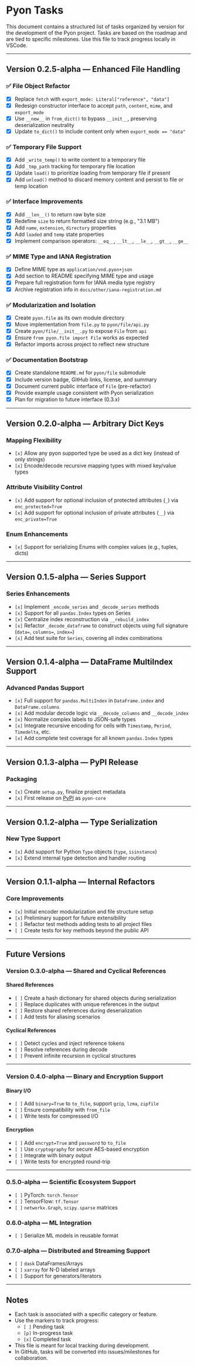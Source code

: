 # Pyon Tasks

This document contains a structured list of tasks organized by version for the development of the Pyon project. Tasks are based on the roadmap and are tied to specific milestones. Use this file to track progress locally in VSCode.

---

## Version 0.2.5-alpha — Enhanced File Handling

### ✅ File Object Refactor
- [x] Replace `fetch` with `export_mode: Literal["reference", "data"]`
- [x] Redesign constructor interface to accept `path`, `content`, `mime`, and `export_mode`
- [x] Use `__new__` in `from_dict()` to bypass `__init__`, preserving deserialization neutrality
- [x] Update `to_dict()` to include content only when `export_mode == "data"`

### ✅ Temporary File Support
- [x] Add `_write_temp()` to write content to a temporary file
- [x] Add `_tmp_path` tracking for temporary file location
- [x] Update `load()` to prioritize loading from temporary file if present
- [x] Add `unload()` method to discard memory content and persist to file or temp location

### ✅ Interface Improvements
- [x] Add `__len__()` to return raw byte size
- [x] Redefine `size` to return formatted size string (e.g., "3.1 MB")
- [x] Add `name`, `extension`, `directory` properties
- [x] Add `loaded` and `temp` state properties
- [x] Implement comparison operators: `__eq__`, `__lt__`, `__le__`, `__gt__`, `__ge__`

### ✅ MIME Type and IANA Registration
- [x] Define MIME type as `application/vnd.pyon+json`
- [x] Add section to README specifying MIME type and usage
- [x] Prepare full registration form for IANA media type registry
- [x] Archive registration info in `docs/other/iana-registration.md`

### ✅ Modularization and Isolation
- [x] Create `pyon.file` as its own module directory
- [x] Move implementation from `file.py` to `pyon/file/api.py`
- [x] Create `pyon/file/__init__.py` to expose `File` from `api`
- [x] Ensure `from pyon.file import File` works as expected
- [x] Refactor imports across project to reflect new structure

### ✅ Documentation Bootstrap
- [x] Create standalone `README.md` for `pyon/file` submodule
- [x] Include version badge, GitHub links, license, and summary
- [x] Document current public interface of `File` (pre-refactor)
- [x] Provide example usage consistent with Pyon serialization
- [x] Plan for migration to future interface (0.3.x)

---

## Version 0.2.0-alpha — Arbitrary Dict Keys

### Mapping Flexibility
- `[x]` Allow any pyon supported type be used as a dict key (instead of only strings)
- `[x]` Encode/decode recursive mapping types with mixed key/value types

### Attribute Visibility Control
- `[x]` Add support for optional inclusion of protected attributes (`_`) via `enc_protected=True`
- `[x]` Add support for optional inclusion of private attributes (`__`) via `enc_private=True`

### Enum Enhancements
- `[x]` Support for serializing Enums with complex values (e.g., tuples, dicts)

---

## Version 0.1.5-alpha — Series Support

### Series Enhancements
- `[x]` Implement `_encode_series` and `_decode_series` methods
- `[x]` Support for all `pandas.Index` types on Series
- `[x]` Centralize index reconstruction via `__rebuild_index`
- `[x]` Refactor `_decode_dataframe` to construct objects using full signature (`data=`, `columns=`, `index=`)
- `[x]` Add test suite for `Series`, covering all index combinations

---

## Version 0.1.4-alpha — DataFrame MultiIndex Support

### Advanced Pandas Support
- `[x]` Full support for `pandas.MultiIndex` in `DataFrame.index` and `DataFrame.columns`
- `[x]` Add modular decode logic via `__decode_columns` and `__decode_index`
- `[x]` Normalize complex labels to JSON-safe types
- `[x]` Integrate recursive encoding for cells with `Timestamp`, `Period`, `Timedelta`, etc.
- `[x]` Add complete test coverage for all known `pandas.Index` types

---

## Version 0.1.3-alpha — PyPI Release

### Packaging
- `[x]` Create `setup.py`, finalize project metadata
- `[x]` First release on [PyPI](https://pypi.org/project/pyon-core/) as `pyon-core`

---

## Version 0.1.2-alpha — Type Serialization

### New Type Support
- `[x]` Add support for Python `Type` objects (`type`, `isinstance`)
- `[x]` Extend internal type detection and handler routing

---

## Version 0.1.1-alpha — Internal Refactors

### Core Improvements
- `[x]` Initial encoder modularization and file structure setup
- `[x]` Preliminary support for future extensibility
- `[ ]` Refactor test methods adding tests to all project files
- `[ ]` Create tests for key methods beyond the public API

---

## Future Versions

### Version 0.3.0-alpha — Shared and Cyclical References

#### Shared References
- `[ ]` Create a hash dictionary for shared objects during serialization
- `[ ]` Replace duplicates with unique references in the output
- `[ ]` Restore shared references during deserialization
- `[ ]` Add tests for aliasing scenarios

#### Cyclical References
- `[ ]` Detect cycles and inject reference tokens
- `[ ]` Resolve references during decode
- `[ ]` Prevent infinite recursion in cyclical structures

---

### Version 0.4.0-alpha — Binary and Encryption Support

#### Binary I/O
- `[ ]` Add `binary=True` to `to_file`, support `gzip`, `lzma`, `zipfile`
- `[ ]` Ensure compatibility with `from_file`
- `[ ]` Write tests for compressed I/O

#### Encryption
- `[ ]` Add `encrypt=True` and `password` to `to_file`
- `[ ]` Use `cryptography` for secure AES-based encryption
- `[ ]` Integrate with binary output
- `[ ]` Write tests for encrypted round-trip

---

### 0.5.0-alpha — Scientific Ecosystem Support
- `[ ]` PyTorch: `torch.Tensor`
- `[ ]` TensorFlow: `tf.Tensor`
- `[ ]` `networkx.Graph`, `scipy.sparse` matrices

### 0.6.0-alpha — ML Integration
- `[ ]` Serialize ML models in reusable format

### 0.7.0-alpha — Distributed and Streaming Support
- `[ ]` `dask` DataFrames/Arrays
- `[ ]` `xarray` for N-D labeled arrays
- `[ ]` Support for generators/iterators

---

## Notes

- Each task is associated with a specific category or feature.
- Use the markers to track progress:
  - `[ ]` Pending task
  - `[p]` In-progress task
  - `[x]` Completed task
- This file is meant for local tracking during development.
- In GitHub, tasks will be converted into issues/milestones for collaboration.
